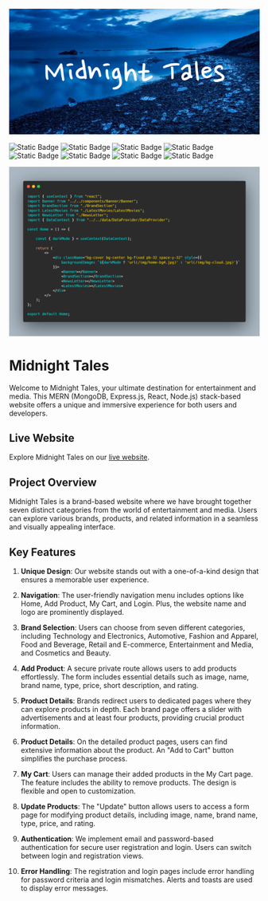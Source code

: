

![Course Registration](public/img/Midnight_Tales.png)


![Static Badge](https://img.shields.io/badge/Midnight-Tales-blue)
![Static Badge](https://img.shields.io/badge/React-JS-cyan)
![Static Badge](https://img.shields.io/badge/JavaScript-ES6-green)
![Static Badge](https://img.shields.io/badge/HTML-5-orange)
![Static Badge](https://img.shields.io/badge/tailwind-css-blue)
![Static Badge](https://img.shields.io/badge/Firebase-Auth-orange)
![Static Badge](https://img.shields.io/badge/Mongo-DB-green)
![Static Badge](https://img.shields.io/badge/Vercel-Server-white)


![Alt text](public/img/carbon.png)



# Midnight Tales

Welcome to Midnight Tales, your ultimate destination for entertainment and media. This MERN (MongoDB, Express.js, React, Node.js) stack-based website offers a unique and immersive experience for both users and developers.

## Live Website

Explore Midnight Tales on our [live website](https://midnight-tales-32469.web.app).

## Project Overview

Midnight Tales is a brand-based website where we have brought together seven distinct categories from the world of entertainment and media. Users can explore various brands, products, and related information in a seamless and visually appealing interface.

## Key Features

1. **Unique Design**: Our website stands out with a one-of-a-kind design that ensures a memorable user experience.

2. **Navigation**: The user-friendly navigation menu includes options like Home, Add Product, My Cart, and Login. Plus, the website name and logo are prominently displayed.

3. **Brand Selection**: Users can choose from seven different categories, including Technology and Electronics, Automotive, Fashion and Apparel, Food and Beverage, Retail and E-commerce, Entertainment and Media, and Cosmetics and Beauty.

4. **Add Product**: A secure private route allows users to add products effortlessly. The form includes essential details such as image, name, brand name, type, price, short description, and rating.

5. **Product Details**: Brands redirect users to dedicated pages where they can explore products in depth. Each brand page offers a slider with advertisements and at least four products, providing crucial product information.

6. **Product Details**: On the detailed product pages, users can find extensive information about the product. An "Add to Cart" button simplifies the purchase process.

7. **My Cart**: Users can manage their added products in the My Cart page. The feature includes the ability to remove products. The design is flexible and open to customization.

8. **Update Products**: The "Update" button allows users to access a form page for modifying product details, including image, name, brand name, type, price, and rating.

9. **Authentication**: We implement email and password-based authentication for secure user registration and login. Users can switch between login and registration views.

10. **Error Handling**: The registration and login pages include error handling for password criteria and login mismatches. Alerts and toasts are used to display error messages.





